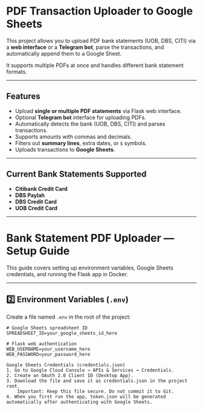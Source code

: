 # PDF Transaction Uploader to Google Sheets

This project allows you to upload PDF bank statements (UOB, DBS, CITI) via a **web interface** or a **Telegram bot**, parse the transactions, and automatically append them to a Google Sheet.  

It supports multiple PDFs at once and handles different bank statement formats.

---

## Features

- Upload **single or multiple PDF statements** via Flask web interface.  
- Optional **Telegram bot** interface for uploading PDFs.  
- Automatically detects the bank (UOB, DBS, CITI) and parses transactions.  
- Supports amounts with commas and decimals.  
- Filters out **summary lines**, extra dates, or `$` symbols.  
- Uploads transactions to **Google Sheets**.  

---

## Current Bank Statements Supported

- **Citibank Credit Card**  
- **DBS Paylah**  
- **DBS Credit Card**  
- **UOB Credit Card**  

---

# Bank Statement PDF Uploader — Setup Guide

This guide covers setting up environment variables, Google Sheets credentials, and running the Flask app in Docker.

---

## **2️⃣ Environment Variables (`.env`)**

Create a file named `.env` in the root of the project:

```dotenv
# Google Sheets spreadsheet ID
SPREADSHEET_ID=your_google_sheets_id_here

# Flask web authentication
WEB_USERNAME=your_username_here
WEB_PASSWORD=your_password_here

Google Sheets Credentials (credentials.json)
1. Go to Google Cloud Console → APIs & Services → Credentials.
2. Create an OAuth 2.0 Client ID (Desktop App).
3. Download the file and save it as credentials.json in the project root.
    Important: Keep this file secure. Do not commit it to Git.
4. When you first run the app, token.json will be generated automatically after authenticating with Google Sheets.